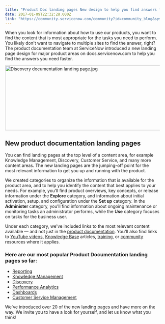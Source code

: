 ```yaml
---
title: "Product Doc landing pages New design to help you find answers faster"
date: 2017-01-09T22:32:28.000Z
link: "https://community.servicenow.com/community?id=community_blog&sys_id=697c62e1dbd0dbc01dcaf3231f961927"
---
```

<p>When you look for information about how to use our products, you want to find the content that is most appropriate for the tasks you need to perform. You likely don't want to navigate to multiple sites to find the answer, right? The product documentation team at ServiceNow introduced a new landing page design for major product areas on docs.servicenow.com to help you find the answers you need faster.</p><p><img   alt="Discovery documentation landing page.jpg" class="image-1 jive-image" src="7743810edb9013043eb27a9e0f961936.iix" style="width: 620px; height: 211px; display: block; margin-left: auto; margin-right: auto;"/></p><h2>New product documentation landing pages</h2><p>You can find landing pages at the top level of a content area, for example Knowledge Management, Discovery, Customer Service, and many more content areas. The new landing pages are the jumping-off point for the most relevant information to get you up and running with the product.</p><p></p><p>We created categories to organize the information that is available for the product area, and to help you identify the content that best applies to your needs. For example, you'll find product overviews, key concepts, or release information under the <strong>Explore</strong> category, and information about initial activation, setup, and configuration under the <strong>Set up</strong> category. In the <strong>Administer</strong> category, you'll find information about ongoing maintenance or monitoring tasks an administrator performs, while the <strong>Use</strong> category focuses on tasks for the business user.</p><p></p><p>Under each category, we've included links to the most relevant content available — and not just in the <a title="cs.servicenow.com/" href="http://docs.servicenow.com/">product documentation</a>. You'll also find links to <a title="ww.youtube.com/user/servicenowdemo" href="https://www.youtube.com/user/servicenowdemo">YouTube videos</a>, <a title="i.service-now.com/knowledge_home_launcher.do" href="https://hi.service-now.com/knowledge_home_launcher.do">Knowledge Base</a> articles, <a title="w.servicenow.com/services/training-and-certification.html" href="http://www.servicenow.com/services/training-and-certification.html">training</a>, or <a title="" _jive_internal="true" href="/welcome">community</a> resources where it applies.</p><p></p><h3>Here are our most popular Product Documentation landing pages so far:</h3><ul style="list-style-type: disc;"><li><a title="ocs.servicenow.com/bundle/helsinki-performance-analytics-and-reporting/page/use/reporting/other/r_ReportingLandingPage.html" href="https://docs.servicenow.com/bundle/helsinki-performance-analytics-and-reporting/page/use/reporting/other/r_ReportingLandingPage.html">Reporting</a></li><li><a title="ocs.servicenow.com/bundle/helsinki-servicenow-platform/page/product/knowledge-management/topic/p_KnowledgeManagment.html" href="https://docs.servicenow.com/bundle/helsinki-servicenow-platform/page/product/knowledge-management/topic/p_KnowledgeManagment.html">Knowledge Management</a></li><li><a title="ocs.servicenow.com/bundle/helsinki-it-operations-management/page/product/discovery/reference/r-discovery.html" href="https://docs.servicenow.com/bundle/helsinki-it-operations-management/page/product/discovery/reference/r-discovery.html">Discovery</a></li><li><a title="ocs.servicenow.com/bundle/helsinki-performance-analytics-and-reporting/page/use/performance-analytics/reference/r_PALandingPage.html" href="https://docs.servicenow.com/bundle/helsinki-performance-analytics-and-reporting/page/use/performance-analytics/reference/r_PALandingPage.html">Performance Analytics</a></li><li><a title="ocs.servicenow.com/bundle/helsinki-performance-analytics-and-reporting/page/use/dashboards/other/r_DashboardsLandingPage.html" href="https://docs.servicenow.com/bundle/helsinki-performance-analytics-and-reporting/page/use/dashboards/other/r_DashboardsLandingPage.html">Dashboards</a></li><li><a title="ocs.servicenow.com/bundle/helsinki-service-management-for-the-enterprise/page/product/customer-service-management/concept/c_CustomerServiceManagement.html" href="https://docs.servicenow.com/bundle/helsinki-service-management-for-the-enterprise/page/product/customer-service-management/concept/c_CustomerServiceManagement.html">Customer Service Management</a></li></ul><p></p><p>We've introduced over 20 of the new landing pages and have more on the way. We invite you to have a look for yourself, and let us know what you think!</p>